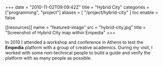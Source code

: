 +++
date = "2010-11-02T09:09:42Z"
title = "Hybrid City"
categories = ["programming", "project"]
aliases = [
  "/project/hybrid-city"
]
toc.enable = false

[[resources]]
  name = "featured-image"
  src = "hybrid-city.jpg"
  title = "Screenshot of Hybrid City map within Empedia"
+++

In 2010 I attended a workshop and conference in Athens to test the **Empedia** platform with a group of creative academics. During my visit, I worked with some non-technical people to build a guide and verify the platform with as many people as possible.
